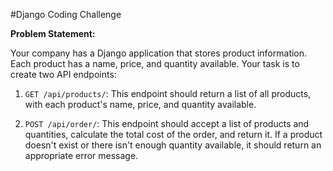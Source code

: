 #Django Coding Challenge

**Problem Statement:**

Your company has a Django application that stores product information. Each product has a name, price, and quantity available. Your task is to create two API endpoints:

1. `GET /api/products/`: This endpoint should return a list of all products, with each product's name, price, and quantity available.

2. `POST /api/order/`: This endpoint should accept a list of products and quantities, calculate the total cost of the order, and return it. If a product doesn't exist or there isn't enough quantity available, it should return an appropriate error message.

